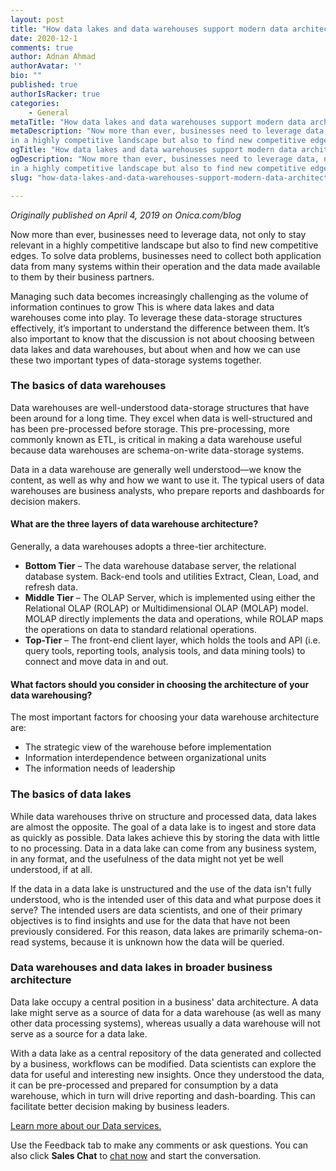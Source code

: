 ```yaml
---
layout: post
title: "How data lakes and data warehouses support modern data architectures"
date: 2020-12-1
comments: true
author: Adnan Ahmad
authorAvatar: ''
bio: ""
published: true
authorIsRacker: true
categories:
    - General
metaTitle: "How data lakes and data warehouses support modern data architectures"
metaDescription: "Now more than ever, businesses need to leverage data, not only to stay relevant
in a highly competitive landscape but also to find new competitive edges."
ogTitle: "How data lakes and data warehouses support modern data architectures"
ogDescription: "Now more than ever, businesses need to leverage data, not only to stay relevant
in a highly competitive landscape but also to find new competitive edges."
slug: "how-data-lakes-and-data-warehouses-support-modern-data-architectures"

---
```

*Originally published on April 4, 2019 on Onica.com/blog*

Now more than ever, businesses need to leverage data, not only to stay relevant
in a highly competitive landscape but also to find new competitive edges.
To solve data problems, businesses need to collect both application
data from many systems within their operation and the data made available
to them by their business partners.

<!--more-->

Managing such data becomes increasingly challenging as the volume of information continues to grow
This is where data lakes and data warehouses
come into play. To leverage these data-storage structures effectively, it’s important to
understand the difference between them. It’s also important to know that the
discussion is not about choosing between data lakes and data warehouses, but
about when and how we can use these two important types of data-storage systems together.

### The basics of data warehouses

Data warehouses are well-understood data-storage structures that have been around for a
long time. They excel when data is well-structured and has been pre-processed before
storage. This pre-processing, more commonly known as ETL, is critical in making
a data warehouse useful because data warehouses are schema-on-write data-storage systems.

Data in a data warehouse are generally well understood&mdash;we know the content,
as well as why and how we want to use it. The typical users of data warehouses
are business analysts, who prepare reports and dashboards for decision makers.

#### What are the three layers of data warehouse architecture?

Generally, a data warehouses adopts a three-tier architecture.

- **Bottom Tier** – The data warehouse database server, the relational database system. Back-end tools and utilities Extract, Clean, Load, and refresh data.
- **Middle Tier** – The OLAP Server, which is implemented using either the Relational OLAP (ROLAP) or Multidimensional OLAP (MOLAP) model. MOLAP directly implements the data and operations, while ROLAP maps the operations on data to standard relational operations.
- **Top-Tier** – The front-end client layer, which holds the tools and API (i.e. query tools, reporting tools, analysis tools, and data mining tools) to connect and move data in and out.

#### What factors should you consider in choosing the architecture of your data warehousing?

The most important factors for choosing your data warehouse architecture are:

- The strategic view of the warehouse before implementation
- Information interdependence between organizational units
- The information needs of leadership

### The basics of data lakes

While data warehouses thrive on structure and processed data, data lakes are almost the opposite.
The goal of a data lake is to ingest and store data as quickly as possible. Data lakes achieve this
by storing the data with little to no processing. Data in a data lake can come from any business system,
in any format, and the usefulness of the data might not yet be well understood, if at all.

If the data in a data lake is unstructured and the use of the data isn't fully understood,
who is the intended user of this data and what purpose does it serve? The intended
users are data scientists, and one of their primary objectives is to find insights and use
for the data that have not been previously considered. For this reason, data lakes are primarily
schema-on-read systems, because it is unknown how the data will be queried.

### Data warehouses and data lakes in broader business architecture

Data lake occupy a central position in a business' data architecture. A data lake might serve
as a source of data for a data warehouse
(as well as many other data processing systems), whereas usually a data warehouse will
not serve as a source for a data lake.

With a data lake as a central repository of the data generated and collected by a
business, workflows can be modified. Data scientists can explore the data for useful
and interesting new insights. Once they understood the data, it can be pre-processed and
prepared for consumption by a data warehouse, which in turn will drive reporting and
dash-boarding. This can facilitate better decision making by business leaders.

<a class="cta purple" id="cta" href="https://www.rackspace.com/onica">Learn more about our Data services.</a>

Use the Feedback tab to make any comments or ask questions. You can also click
**Sales Chat** to [chat now](https://www.rackspace.com/) and start the conversation.
